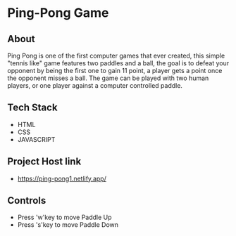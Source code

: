 # Ping-Pong Game
## About
Ping Pong is one of the first computer games that ever created, this simple "tennis like" game features two paddles and a ball, the goal is to defeat your opponent by being the first one to gain 11 point, a player gets a point once the opponent misses a ball. The game can be played with two human players, or one player against a computer controlled paddle.
## Tech Stack
- HTML
- CSS
- JAVASCRIPT

## Project Host link
- <https://ping-pong1.netlify.app/>

## Controls
- Press 'w'key to move Paddle Up
- Press 's'key to move Paddle Down
